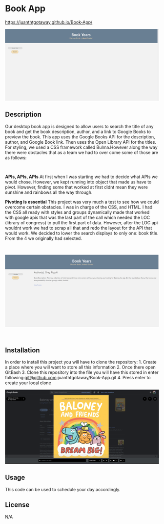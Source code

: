 # Book App

https://juanthtgotaway.github.io/Book-App/

![alt text](./Landing%20Page.png)


## Description 
Our desktop book app is designed to allow users to search the title of any book and get the book description, author, and a link to Google Books to preview the book. This app uses the Google Books API for the description, author, and Google Book link. Then uses the Open Library API for the titles. For styling, we used a CSS framework called Bulma.However along the way there were obstacles that as a team we had to over come some of those are as follows:

<br>

**APIs, APIs, APIs** At first when I was starting we had to decide what APIs we would chose. However, we kept running into object that made us have to pivot. However, finding some that worked at first didnt mean they were sunshine and rainbows all the way through. 
<br>


**Pivoting is essential** This project was very much a test to see how we could overcome certain obstacles. I was in charge of the CSS, and HTML. I had the CSS all ready with styles and groups dynamically made that worked with google apis that was the last part of the call which needed the LOC (library of congress) to pull the first part of data. However, after the LOC api wouldnt work we had to scrap all that and redo the layout for the API that would work. We decided to lower the search displays to only one: book title. From the 4 we originally had selected. 

<br>

![alt text](./Search%20results.png)

<br>


## Installation
In order to install this project you will have to clone the repository: 
    1. Create a place where you will want to store all this information 
    2. Once there open GitBash
    3. Clone this repository into the file you will have this stored in
            enter following:git@github.com:juanthtgotaway/Book-App.git
    4. Press enter to create your local clone


![alt text](./Book%20viewer.png)


## Usage
This code can be used to schedule your day accordingly.

## License 
N/A
